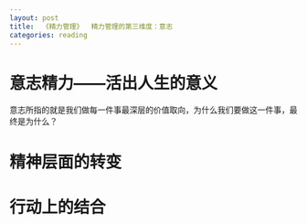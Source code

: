 ```yaml
---
layout: post
title:  《精力管理》  精力管理的第三维度：意志
categories: reading
---
```


# 意志精力——活出人生的意义

意志所指的就是我们做每一件事最深层的价值取向，为什么我们要做这一件事，最终是为什么？

# 精神层面的转变



# 行动上的结合
<!--stackedit_data:
eyJoaXN0b3J5IjpbLTg2NTUwOTMzMF19
-->